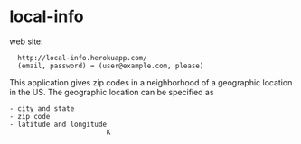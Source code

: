 local-info
==========

web site:

      http://local-info.herokuapp.com/
      (email, password) = (user@example.com, please)

This application gives zip codes in a neighborhood of a geographic location in the US. The geographic
location can be specified as

    - city and state
    - zip code
    - latitude and longitude
                            K